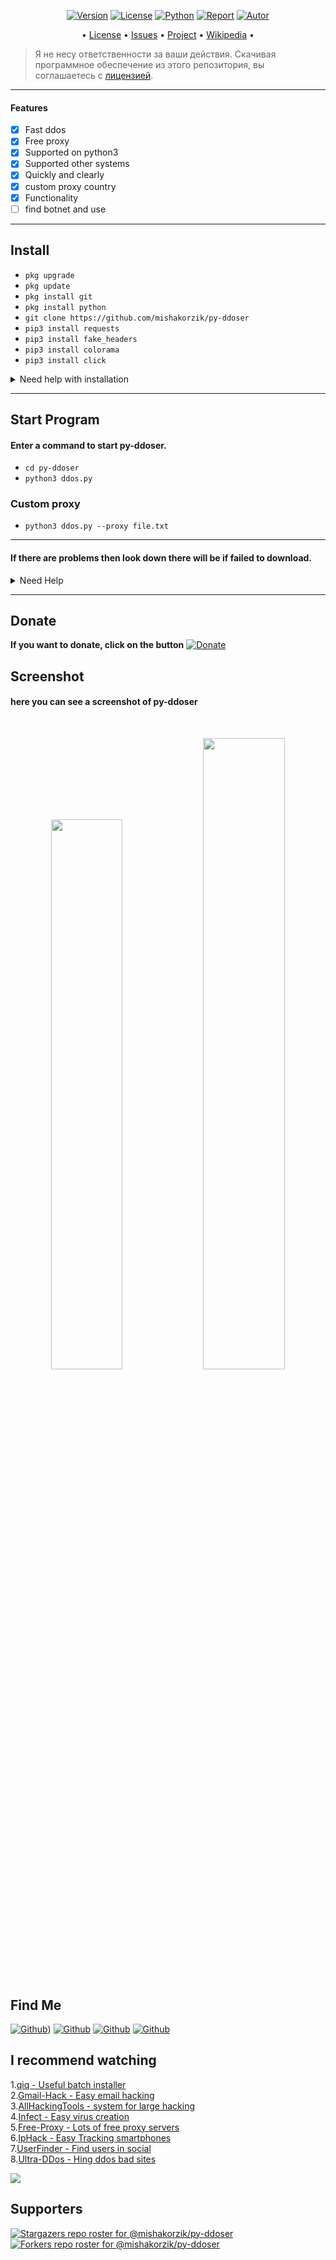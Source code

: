 <p align="center">
<a href="https://github.com/mishakorzik/Email-Spamer"><img title="Version" src="https://img.shields.io/badge/Version-1.1.0-darkblue?style=for-the-badge&logo="></a>
<a href="https://github.com/mishakorzik/Email-Spamer/blob/main/LICENSE"><img title="License" src="https://img.shields.io/badge/License-GNU-darkblue?style=for-the-badge&logo=gnu"></a>
<a href=""><img title="Python" src="https://img.shields.io/badge/Python-3.X-blue?style=for-the-badge&logo=python"></a>
<a href="https://github.com/mishakorzik"><img title="Report" src="https://img.shields.io/badge/Copyring-2021-blue?style=for-the-badge&logo=github"></a>
<a href="https://github.com/mishakorzik"><img title="Autor" src="https://img.shields.io/badge/Author-mishakorzik-blue?style=for-the-badge&logo=github"></a>

</p>

<p align="center">
• <a href="https://github.com/mishakorzik/py-ddoser/blob/main/LICENSE">License</a> 
• <a href="https://github.com/mishakorzik/py-ddoser/issues">Issues</a> 
• <a href="https://github.com/mishakorzik/py-ddoserr/projects">Project</a> 
• <a href="https://github.com/mishakorzik/py-ddoser/wiki">Wikipedia</a> •

</p>

> Я не несу ответственности за ваши действия. Скачивая программное обеспечение из этого репозитория, вы соглашаетесь с [лицензией](https://github.com/mishakorzik/Email-Spamer/blob/main/LICENSE).

---

#### Features
- [x] Fast ddos
- [x] Free proxy
- [x] Supported on python3
- [x] Supported other systems
- [x] Quickly and clearly
- [x] custom proxy country
- [x] Functionality
- [ ] find botnet and use

----
## Install

* `pkg upgrade`
* `pkg update`
* `pkg install git`
* `pkg install python`
* `git clone https://github.com/mishakorzik/py-ddoser`
* `pip3 install requests`
* `pip3 install fake_headers`
* `pip3 install colorama`
* `pip3 install click`

<details id="missing-code-coverage">
  <summary>Need help with installation</summary>

**1. If you have problems installing the requests library: python3 -m pip install (package name)<br>**
**2. If modules cannot be downloaded: replace pkg with apt <br>**
**3. If you do not know how to delete the repository: rm -rf py-ddoser <br>**

</details>

-----

## Start Program
#### Enter a command to start py-ddoser.

* `cd py-ddoser`
* `python3 ddos.py`

### Custom proxy

* `python3 ddos.py --proxy file.txt`

------

#### If there are problems then look down there will be if failed to download.

<details id="missing-code-coverage">
  <summary>Need Help</summary>

#### Do you need help? Write me on: developer.mishakorzhik@gmail.com
#### And I will consider your letter and problem!

```bash
Emails:
 developer.mishakorzhik@gmail.com

Developers:
 mishakorzhik
```

## Bug?
If the tool fails, follow these steps:

1. Take a screenshot and see the error 
   in detail

2. Contact me through the following 
   email: developer.mishakorzhik@gmail.com

3. Submit the screenshot and explain 
   your problem with that error

</details>

-------

## Donate

**If you want to donate, click on the button**
<a href="https://www.buymeacoffee.com/misakorzik"><img title="Donate" src="https://img.shields.io/badge/Donate-PyDDoser-yellow?style=for-the-badge&logo=github"></a>

## Screenshot

#### here you can see a screenshot of py-ddoser
<br>
<p align="center">
<img width="47.5%" src="https://raw.githubusercontent.com/mishakorzik/py-ddoser/main/IMG_20220215_224040.jpg"/> 
<img width="50.9%" src="https://raw.githubusercontent.com/mishakorzik/py-ddoser/main/IMG_20220215_223946.jpg"/>
</p>

## Find Me 
[![Github](https://img.shields.io/badge/TELEGRAM-MishaKorzhik-orange?style=for-the-badge&logo=telegram)](https://t.me/ubp2q))
[![Github](https://img.shields.io/badge/GitHub-MishaKorzhik-yellow?style=for-the-badge&logo=github)](https://github.com/mishakorzik)
[![Github](https://img.shields.io/badge/Twitter-MishaKorzhik-blue?style=for-the-badge&logo=twitter)](https://twitter.com/MishaKorzhik)
[![Github](https://img.shields.io/badge/Discord-He1Zen-blue?style=for-the-badge&logo=discord)](https://discord.gg/xwpMuMYW57)

## I recommend watching

1.<a href="https://github.com/mishakorzik/qiq">qiq - Useful batch installer</a> <br>
2.<a href="https://github.com/mishakorzik/Gmail-Hack">Gmail-Hack - Easy email hacking</a> <br>
3.<a href="https://github.com/mishakorzik/AllHackingTools">AllHackingTools - system for large hacking</a> <br>
4.<a href="https://github.com/mishakorzik/Infect">Infect - Easy virus creation</a> <br>
5.<a href="https://github.com/mishakorzik/Free-Proxy">Free-Proxy - Lots of free proxy servers</a> <br>
6.<a href="https://github.com/mishakorzik/IpHack">IpHack - Easy Tracking smartphones</a> <br>
7.<a href="https://github.com/mishakorzik/UserFinder">UserFinder - Find users in social</a> <br>
8.<a href="https://github.com/mishakorzik/Ultra-DDos">Ultra-DDos - Hing ddos bad sites</a> <br>

<img src="https://github-readme-stats.vercel.app/api?username=mishakorzik&show_icons=true&theme=default&line_height=25&layout=compact" /></p>

## Supporters
[![Stargazers repo roster for @mishakorzik/py-ddoser](https://reporoster.com/stars/mishakorzik/py-ddoser)](https://github.com/mishakorzik/py-ddoser/stargazers)
[![Forkers repo roster for @mishakorzik/py-ddoser](https://reporoster.com/forks/mishakorzik/py-ddoser)](https://github.com/mishakorzik/py-ddoser/members)
